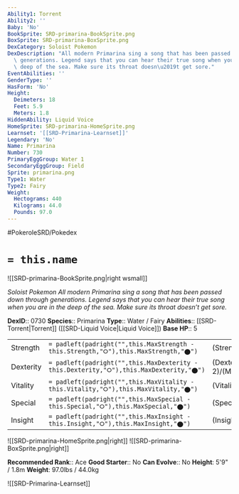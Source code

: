 ```yaml
---
Ability1: Torrent
Ability2: ''
Baby: 'No'
BookSprite: SRD-primarina-BookSprite.png
BoxSprite: SRD-primarina-BoxSprite.png
DexCategory: Soloist Pokemon
DexDescription: "All modern Primarina sing a song that has been passed down through\
  \ generations. Legend says that you can hear their true song when you are in the\
  \ deep of the sea. Make sure its throat doesn\u2019t get sore."
EventAbilities: ''
GenderType: ''
HasForm: 'No'
Height:
  Deimeters: 18
  Feet: 5.9
  Meters: 1.8
HiddenAbility: Liquid Voice
HomeSprite: SRD-primarina-HomeSprite.png
Learnset: '[[SRD-Primarina-Learnset]]'
Legendary: 'No'
Name: Primarina
Number: 730
PrimaryEggGroup: Water 1
SecondaryEggGroup: Field
Sprite: primarina.png
Type1: Water
Type2: Fairy
Weight:
  Hectograms: 440
  Kilograms: 44.0
  Pounds: 97.0
---
```


#PokeroleSRD/Pokedex

# `= this.name`

![[SRD-primarina-BookSprite.png|right wsmall]]

*Soloist Pokemon*
*All modern Primarina sing a song that has been passed down through generations. Legend says that you can hear their true song when you are in the deep of the sea. Make sure its throat doesn’t get sore.*

**DexID**:: 0730
**Species**:: Primarina
**Type**:: Water / Fairy
**Abilities**:: [[SRD-Torrent|Torrent]] ([[SRD-Liquid Voice|Liquid Voice]])
**Base HP**:: 5

|           |                                                                                        |                                          |
| --------- | -------------------------------------------------------------------------------------- | ---------------------------------------- |
| Strength  | `= padleft(padright("",this.MaxStrength - this.Strength,"⭘"),this.MaxStrength,"⬤")`    | (Strength::2)/(MaxStrength::5)   |
| Dexterity | `= padleft(padright("",this.MaxDexterity - this.Dexterity,"⭘"),this.MaxDexterity,"⬤")` | (Dexterity:: 2)/(MaxDexterity::4) |
| Vitality  | `= padleft(padright("",this.MaxVitality - this.Vitality,"⭘"),this.MaxVitality,"⬤")`    | (Vitality::2)/(MaxVitality::5)   |
| Special   | `= padleft(padright("",this.MaxSpecial - this.Special,"⭘"),this.MaxSpecial,"⬤")`       | (Special::3)/(MaxSpecial::7)     |
| Insight   | `= padleft(padright("",this.MaxInsight - this.Insight,"⭘"),this.MaxInsight,"⬤")`       | (Insight::3)/(MaxInsight::6)     |

![[SRD-primarina-HomeSprite.png|right]]
![[SRD-primarina-BoxSprite.png|right]]

**Recommended Rank**:: Ace
**Good Starter**:: No
**Can Evolve**:: No
**Height**: 5'9" / 1.8m
**Weight**: 97.0lbs / 44.0kg

![[SRD-Primarina-Learnset]]